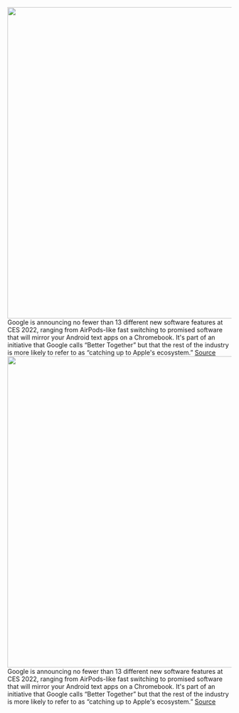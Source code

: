 <img src='https://cdn.vox-cdn.com/thumbor/WmdiBAYzEcyvrdeSFNTXjaFYEd8=/0x0:1600x902/1200x800/filters:focal(672x323:928x579)/cdn.vox-cdn.com/uploads/chorus_image/image/70350956/0a._Multi_device_experiences_2.0.png' width='700px' /><br/>
Google is announcing no fewer than 13 different new software features at CES 2022, ranging from AirPods-like fast switching to promised software that will mirror your Android text apps on a Chromebook. It's part of an initiative that Google calls “Better Together” but that the rest of the industry is more likely to refer to as “catching up to Apple's ecosystem.”
<a href='https://www.theverge.com/2022/1/5/22864892/google-2022-ecosystem-android-chromebook-ces-features'> Source <a/><img src='https://cdn.vox-cdn.com/thumbor/WmdiBAYzEcyvrdeSFNTXjaFYEd8=/0x0:1600x902/1200x800/filters:focal(672x323:928x579)/cdn.vox-cdn.com/uploads/chorus_image/image/70350956/0a._Multi_device_experiences_2.0.png' width='700px' /><br/>
Google is announcing no fewer than 13 different new software features at CES 2022, ranging from AirPods-like fast switching to promised software that will mirror your Android text apps on a Chromebook. It's part of an initiative that Google calls “Better Together” but that the rest of the industry is more likely to refer to as “catching up to Apple's ecosystem.”
<a href='https://www.theverge.com/2022/1/5/22864892/google-2022-ecosystem-android-chromebook-ces-features'> Source <a/>